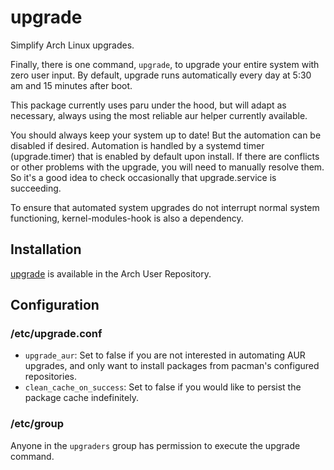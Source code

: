# upgrade

Simplify Arch Linux upgrades.

Finally, there is one command, `upgrade`, to upgrade your entire system with zero user input. By default, upgrade runs automatically every day at 5:30 am and 15 minutes after boot.

This package currently uses paru under the hood, but will adapt as necessary, always using the most reliable aur helper currently available.

You should always keep your system up to date! But the automation can be disabled if desired. Automation is handled by a systemd timer (upgrade.timer) that is enabled by default upon install. If there are conflicts or other problems with the upgrade, you will need to manually resolve them. So it's a good idea to check occasionally that upgrade.service is succeeding.

To ensure that automated system upgrades do not interrupt normal system functioning, kernel-modules-hook is also a dependency.

## Installation

[upgrade](https://aur.archlinux.org/packages/upgrade) is available in the Arch User Repository.

## Configuration

### /etc/upgrade.conf

- `upgrade_aur`: Set to false if you are not interested in automating AUR upgrades, and only want to install packages from pacman's configured repositories.
- `clean_cache_on_success`: Set to false if you would like to persist the package cache indefinitely.

### /etc/group

Anyone in the `upgraders` group has permission to execute the upgrade command.
